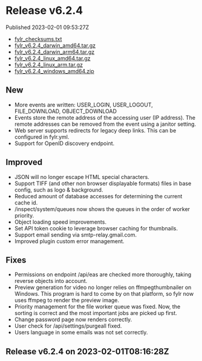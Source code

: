 
# Release v6.2.4

Published 2023-02-01 09:53:27Z

* [fylr_checksums.txt](https://s3.eu-central-1.wasabisys.com/fylr-releases/v6.2.4/fylr_checksums.txt)
* [fylr_v6.2.4_darwin_amd64.tar.gz](https://s3.eu-central-1.wasabisys.com/fylr-releases/v6.2.4/fylr_v6.2.4_darwin_amd64.tar.gz)
* [fylr_v6.2.4_darwin_arm64.tar.gz](https://s3.eu-central-1.wasabisys.com/fylr-releases/v6.2.4/fylr_v6.2.4_darwin_arm64.tar.gz)
* [fylr_v6.2.4_linux_amd64.tar.gz](https://s3.eu-central-1.wasabisys.com/fylr-releases/v6.2.4/fylr_v6.2.4_linux_amd64.tar.gz)
* [fylr_v6.2.4_linux_arm.tar.gz](https://s3.eu-central-1.wasabisys.com/fylr-releases/v6.2.4/fylr_v6.2.4_linux_arm.tar.gz)
* [fylr_v6.2.4_windows_amd64.zip](https://s3.eu-central-1.wasabisys.com/fylr-releases/v6.2.4/fylr_v6.2.4_windows_amd64.zip)

## New

* More events are written: USER_LOGIN, USER_LOGOUT, FILE_DOWNLOAD, OBJECT_DOWNLOAD
* Events store the remote address of the accessing user (IP address). The remote addresses can be removed from the event using a janitor setting.  
* Web server supports redirects for legacy deep links. This can be configured in fylr.yml. 
* Support for OpenID discovery endpoint.

## Improved

* JSON will no longer escape HTML special characters.
* Support TIFF (and other non browser displayable formats) files in base config, such as logo & background.
* Reduced amount of database accesses for determining the current cache id.
* /inspect/system/queues now shows the queues in the order of worker priority.
* Object loading speed improvements.
* Set API token cookie to leverage browser caching for thumbnails.
* Support email sending via smtp-relay.gmail.com.
* Improved plugin custom error management.

## Fixes

* Permissions on endpoint /api/eas are checked more thoroughly, taking reverse objects into account.
* Preview generation for video no longer relies on ffmpegthumbnailer on Windows. This program is hard to come by on that platform, so fylr now uses ffmpeg to render the preview image.
* Priority management for the file worker queue was fixed. Now, the sorting is correct and the most important jobs are picked up first.
* Change password page now renders correctly.
* User check for /api/settings/purgeall fixed.
* Users language in some emails was not set correctly.

## Release v6.2.4 on 2023-02-01T08:16:28Z